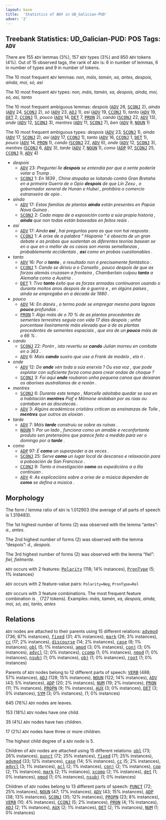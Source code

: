 ```yaml
---
layout: base
title:  'Statistics of ADV in UD_Galician-PUD'
udver: '2'
---
```


## Treebank Statistics: UD_Galician-PUD: POS Tags: `ADV`

There are 155 `ADV` lemmas (3%), 157 `ADV` types (3%) and 850 `ADV` tokens (4%).
Out of 15 observed tags, the rank of `ADV` is: 6 in number of lemmas, 6 in number of types and 9 in number of tokens.

The 10 most frequent `ADV` lemmas: <em>non, máis, tamén, xa, antes, despois, aínda, moi, só, así</em>

The 10 most frequent `ADV` types:  <em>non, máis, tamén, xa, despois, aínda, moi, só, así, tanto</em>

The 10 most frequent ambiguous lemmas: <em>despois</em> (<tt><a href="gl_pud-pos-ADV.html">ADV</a></tt> 28, <tt><a href="gl_pud-pos-SCONJ.html">SCONJ</a></tt> 2), <em>aínda</em> (<tt><a href="gl_pud-pos-ADV.html">ADV</a></tt> 24, <tt><a href="gl_pud-pos-SCONJ.html">SCONJ</a></tt> 2), <em>só</em> (<tt><a href="gl_pud-pos-ADV.html">ADV</a></tt> 23, <tt><a href="gl_pud-pos-ADJ.html">ADJ</a></tt> 1), <em>así</em> (<tt><a href="gl_pud-pos-ADV.html">ADV</a></tt> 19, <tt><a href="gl_pud-pos-CCONJ.html">CCONJ</a></tt> 1), <em>tanto</em> (<tt><a href="gl_pud-pos-ADV.html">ADV</a></tt> 19, <tt><a href="gl_pud-pos-DET.html">DET</a></tt> 2, <tt><a href="gl_pud-pos-CCONJ.html">CCONJ</a></tt> 1), <em>pouco</em> (<tt><a href="gl_pud-pos-ADV.html">ADV</a></tt> 14, <tt><a href="gl_pud-pos-DET.html">DET</a></tt> 7, <tt><a href="gl_pud-pos-PRON.html">PRON</a></tt> 2), <em>cando</em> (<tt><a href="gl_pud-pos-SCONJ.html">SCONJ</a></tt> 22, <tt><a href="gl_pud-pos-ADV.html">ADV</a></tt> 13), <em>onde</em> (<tt><a href="gl_pud-pos-ADV.html">ADV</a></tt> 12, <tt><a href="gl_pud-pos-SCONJ.html">SCONJ</a></tt> 3), <em>mentres</em> (<tt><a href="gl_pud-pos-ADV.html">ADV</a></tt> 11, <tt><a href="gl_pud-pos-SCONJ.html">SCONJ</a></tt> 7), <em>ben</em> (<tt><a href="gl_pud-pos-ADV.html">ADV</a></tt> 9, <tt><a href="gl_pud-pos-NOUN.html">NOUN</a></tt> 1)

The 10 most frequent ambiguous types:  <em>despois</em> (<tt><a href="gl_pud-pos-ADV.html">ADV</a></tt> 23, <tt><a href="gl_pud-pos-SCONJ.html">SCONJ</a></tt> 1), <em>aínda</em> (<tt><a href="gl_pud-pos-ADV.html">ADV</a></tt> 17, <tt><a href="gl_pud-pos-SCONJ.html">SCONJ</a></tt> 2), <em>así</em> (<tt><a href="gl_pud-pos-ADV.html">ADV</a></tt> 17, <tt><a href="gl_pud-pos-CCONJ.html">CCONJ</a></tt> 1), <em>tanto</em> (<tt><a href="gl_pud-pos-ADV.html">ADV</a></tt> 16, <tt><a href="gl_pud-pos-CCONJ.html">CCONJ</a></tt> 1, <tt><a href="gl_pud-pos-DET.html">DET</a></tt> 1), <em>pouco</em> (<tt><a href="gl_pud-pos-ADV.html">ADV</a></tt> 14, <tt><a href="gl_pud-pos-PRON.html">PRON</a></tt> 1), <em>cando</em> (<tt><a href="gl_pud-pos-SCONJ.html">SCONJ</a></tt> 22, <tt><a href="gl_pud-pos-ADV.html">ADV</a></tt> 6), <em>onde</em> (<tt><a href="gl_pud-pos-ADV.html">ADV</a></tt> 12, <tt><a href="gl_pud-pos-SCONJ.html">SCONJ</a></tt> 3), <em>mentres</em> (<tt><a href="gl_pud-pos-SCONJ.html">SCONJ</a></tt> 6, <tt><a href="gl_pud-pos-ADV.html">ADV</a></tt> 3), <em>tarde</em> (<tt><a href="gl_pud-pos-ADV.html">ADV</a></tt> 7, <tt><a href="gl_pud-pos-NOUN.html">NOUN</a></tt> 1), <em>como</em> (<tt><a href="gl_pud-pos-ADP.html">ADP</a></tt> 97, <tt><a href="gl_pud-pos-SCONJ.html">SCONJ</a></tt> 25, <tt><a href="gl_pud-pos-CCONJ.html">CCONJ</a></tt> 9, <tt><a href="gl_pud-pos-ADV.html">ADV</a></tt> 4)


* <em>despois</em>
  * <tt><a href="gl_pud-pos-ADV.html">ADV</a></tt> 23: <em>Preguntei lle <b>despois</b> se entendía por que a xente podería votar a Trump .</em>
  * <tt><a href="gl_pud-pos-SCONJ.html">SCONJ</a></tt> 1: <em>En 1839 , China atopaba se loitando contra Gran Bretaña en a primeira Guerra de o Opio <b>despois</b> de que Lin Zexu , o gobernador xeneral de Hunan e Hubei , prohibira o comercio estranxeiro de opio .</em>
* <em>aínda</em>
  * <tt><a href="gl_pud-pos-ADV.html">ADV</a></tt> 17: <em>Estas familias de plantas <b>aínda</b> están presentes en Papúa Nova Guinea .</em>
  * <tt><a href="gl_pud-pos-SCONJ.html">SCONJ</a></tt> 2: <em>Cada mapa de a exposición conta a súa propia historia , <b>aínda</b> que non todas están baseadas en feitos reais .</em>
* <em>así</em>
  * <tt><a href="gl_pud-pos-ADV.html">ADV</a></tt> 17: <em>Aínda <b>así</b> , hai preguntas para as que non hai resposta .</em>
  * <tt><a href="gl_pud-pos-CCONJ.html">CCONJ</a></tt> 1: <em>A orixe de a palabra " Hispania " é obxecto de un gran debate e as probas que sustentan as diferentes teorías basean se en o que en o mellor de os casos son meras semellanzas , probablemente accidentais , <b>así</b> como en probas cuestionables .</em>
* <em>tanto</em>
  * <tt><a href="gl_pud-pos-ADV.html">ADV</a></tt> 16: <em>Por o <b>tanto</b> , o resultado non é precisamente fantástico .</em>
  * <tt><a href="gl_pud-pos-CCONJ.html">CCONJ</a></tt> 1: <em>Cando se dirixiu a o Consello , pouco despois de que as forzas alemás cruzasen a fronteira , Chamberlain culpou <b>tanto</b> a Alemaña como a Austria .</em>
  * <tt><a href="gl_pud-pos-DET.html">DET</a></tt> 1: <em>Tivo <b>tanto</b> éxito que as forzas armadas continuaron usando o durante moitos anos despois de a guerra e , en algúns países , aínda se empregaba en a década de 1980 .</em>
* <em>pouco</em>
  * <tt><a href="gl_pud-pos-ADV.html">ADV</a></tt> 14: <em>En danés , o termo pode se empregar mesmo para lagoas <b>pouco</b> profundas .</em>
  * <tt><a href="gl_pud-pos-PRON.html">PRON</a></tt> 1: <em>Algo máis de o 70 % de as plantas procedentes de sementes terrestres seguía con vida 17 días despois ; unha porcentaxe lixeiramente máis elevada que a de as plantas procedentes de sementes espaciais , que era de un <b>pouco</b> máis de o 66 % .</em>
* <em>cando</em>
  * <tt><a href="gl_pud-pos-SCONJ.html">SCONJ</a></tt> 22: <em>Porén , isto revertiu se <b>cando</b> Julian morreu en combate en o 363 .</em>
  * <tt><a href="gl_pud-pos-ADV.html">ADV</a></tt> 6: <em>Mais <b>cando</b> suxiro que use a Frank de modelo , ela ri .</em>
* <em>onde</em>
  * <tt><a href="gl_pud-pos-ADV.html">ADV</a></tt> 12: <em>De <b>onde</b> vén toda a súa enerxía ? Ou esa voz , que pode explotar con suficiente forza como para crear ondas de choque ?</em>
  * <tt><a href="gl_pud-pos-SCONJ.html">SCONJ</a></tt> 3: <em>Foi aquí <b>onde</b> roubaron unha pequena canoa que deixaran os aborixes australianos de a rexión .</em>
* <em>mentres</em>
  * <tt><a href="gl_pud-pos-SCONJ.html">SCONJ</a></tt> 6: <em>Durante este tempo , Marcelle adoitaba quedar se soa en a habitación <b>mentres</b> Piaf e Mômone andaban por as rúas ou cantaban en as discotecas .</em>
  * <tt><a href="gl_pud-pos-ADV.html">ADV</a></tt> 3: <em>Algúns académicos cristiáns critican as ensinanzas de Tolle , <b>mentres</b> que outros as eloxian .</em>
* <em>tarde</em>
  * <tt><a href="gl_pud-pos-ADV.html">ADV</a></tt> 7: <em>Máis <b>tarde</b> construíu se sobre as ruínas .</em>
  * <tt><a href="gl_pud-pos-NOUN.html">NOUN</a></tt> 1: <em>Por un lado , funciona como un amable e reconfortante produto sen pretensións que parece feito a medida para ver o domingo por a <b>tarde</b> .</em>
* <em>como</em>
  * <tt><a href="gl_pud-pos-ADP.html">ADP</a></tt> 97: <em>É <b>como</b> un superpoder a as veces .</em>
  * <tt><a href="gl_pud-pos-SCONJ.html">SCONJ</a></tt> 25: <em>Serve <b>como</b> un lugar local de descanso e relaxación para a poboación de San Francisco .</em>
  * <tt><a href="gl_pud-pos-CCONJ.html">CCONJ</a></tt> 9: <em>Tanto a investigación <b>como</b> as expedicións a a illa continúan .</em>
  * <tt><a href="gl_pud-pos-ADV.html">ADV</a></tt> 4: <em>As explicacións sobre a orixe de a música dependen de <b>como</b> se defina a música .</em>

## Morphology

The form / lemma ratio of `ADV` is 1.012903 (the average of all parts of speech is 1.319483).

The 1st highest number of forms (2) was observed with the lemma “antes”: <em>a., antes</em>.

The 2nd highest number of forms (2) was observed with the lemma “despois”: <em>d., despois</em>.

The 3rd highest number of forms (2) was observed with the lemma “fiel”: <em>fiel, fielmente</em>.

`ADV` occurs with 2 features: <tt><a href="gl_pud-feat-Polarity.html">Polarity</a></tt> (118; 14% instances), <tt><a href="gl_pud-feat-PronType.html">PronType</a></tt> (5; 1% instances)

`ADV` occurs with 2 feature-value pairs: `Polarity=Neg`, `PronType=Rel`

`ADV` occurs with 3 feature combinations.
The most frequent feature combination is `_` (727 tokens).
Examples: <em>máis, tamén, xa, despois, aínda, moi, só, así, tanto, antes</em>


## Relations

`ADV` nodes are attached to their parents using 15 different relations: <tt><a href="gl_pud-dep-advmod.html">advmod</a></tt> (736; 87% instances), <tt><a href="gl_pud-dep-fixed.html">fixed</a></tt> (31; 4% instances), <tt><a href="gl_pud-dep-mark.html">mark</a></tt> (26; 3% instances), <tt><a href="gl_pud-dep-cc.html">cc</a></tt> (17; 2% instances), <tt><a href="gl_pud-dep-discourse.html">discourse</a></tt> (14; 2% instances), <tt><a href="gl_pud-dep-case.html">case</a></tt> (8; 1% instances), <tt><a href="gl_pud-dep-obl.html">obl</a></tt> (5; 1% instances), <tt><a href="gl_pud-dep-amod.html">amod</a></tt> (3; 0% instances), <tt><a href="gl_pud-dep-conj.html">conj</a></tt> (3; 0% instances), <tt><a href="gl_pud-dep-advcl.html">advcl</a></tt> (2; 0% instances), <tt><a href="gl_pud-dep-ccomp.html">ccomp</a></tt> (1; 0% instances), <tt><a href="gl_pud-dep-nmod.html">nmod</a></tt> (1; 0% instances), <tt><a href="gl_pud-dep-nsubj.html">nsubj</a></tt> (1; 0% instances), <tt><a href="gl_pud-dep-obj.html">obj</a></tt> (1; 0% instances), <tt><a href="gl_pud-dep-root.html">root</a></tt> (1; 0% instances)

Parents of `ADV` nodes belong to 12 different parts of speech: <tt><a href="gl_pud-pos-VERB.html">VERB</a></tt> (488; 57% instances), <tt><a href="gl_pud-pos-ADJ.html">ADJ</a></tt> (128; 15% instances), <tt><a href="gl_pud-pos-NOUN.html">NOUN</a></tt> (122; 14% instances), <tt><a href="gl_pud-pos-ADV.html">ADV</a></tt> (43; 5% instances), <tt><a href="gl_pud-pos-ADP.html">ADP</a></tt> (20; 2% instances), <tt><a href="gl_pud-pos-NUM.html">NUM</a></tt> (19; 2% instances), <tt><a href="gl_pud-pos-PRON.html">PRON</a></tt> (11; 1% instances), <tt><a href="gl_pud-pos-PROPN.html">PROPN</a></tt> (9; 1% instances), <tt><a href="gl_pud-pos-AUX.html">AUX</a></tt> (3; 0% instances), <tt><a href="gl_pud-pos-DET.html">DET</a></tt> (3; 0% instances), <tt><a href="gl_pud-pos-SYM.html">SYM</a></tt> (3; 0% instances),  (1; 0% instances)

645 (76%) `ADV` nodes are leaves.

153 (18%) `ADV` nodes have one child.

35 (4%) `ADV` nodes have two children.

17 (2%) `ADV` nodes have three or more children.

The highest child degree of a `ADV` node is 5.

Children of `ADV` nodes are attached using 15 different relations: <tt><a href="gl_pud-dep-obl.html">obl</a></tt> (73; 26% instances), <tt><a href="gl_pud-dep-punct.html">punct</a></tt> (72; 25% instances), <tt><a href="gl_pud-dep-fixed.html">fixed</a></tt> (71; 25% instances), <tt><a href="gl_pud-dep-advmod.html">advmod</a></tt> (33; 12% instances), <tt><a href="gl_pud-dep-case.html">case</a></tt> (14; 5% instances), <tt><a href="gl_pud-dep-cc.html">cc</a></tt> (5; 2% instances), <tt><a href="gl_pud-dep-advcl.html">advcl</a></tt> (3; 1% instances), <tt><a href="gl_pud-dep-acl.html">acl</a></tt> (2; 1% instances), <tt><a href="gl_pud-dep-conj.html">conj</a></tt> (2; 1% instances), <tt><a href="gl_pud-dep-cop.html">cop</a></tt> (2; 1% instances), <tt><a href="gl_pud-dep-mark.html">mark</a></tt> (2; 1% instances), <tt><a href="gl_pud-dep-xcomp.html">xcomp</a></tt> (2; 1% instances), <tt><a href="gl_pud-dep-det.html">det</a></tt> (1; 0% instances), <tt><a href="gl_pud-dep-nmod.html">nmod</a></tt> (1; 0% instances), <tt><a href="gl_pud-dep-nsubj.html">nsubj</a></tt> (1; 0% instances)

Children of `ADV` nodes belong to 13 different parts of speech: <tt><a href="gl_pud-pos-PUNCT.html">PUNCT</a></tt> (72; 25% instances), <tt><a href="gl_pud-pos-NOUN.html">NOUN</a></tt> (47; 17% instances), <tt><a href="gl_pud-pos-ADV.html">ADV</a></tt> (43; 15% instances), <tt><a href="gl_pud-pos-ADP.html">ADP</a></tt> (38; 13% instances), <tt><a href="gl_pud-pos-SCONJ.html">SCONJ</a></tt> (35; 12% instances), <tt><a href="gl_pud-pos-PROPN.html">PROPN</a></tt> (23; 8% instances), <tt><a href="gl_pud-pos-VERB.html">VERB</a></tt> (10; 4% instances), <tt><a href="gl_pud-pos-CCONJ.html">CCONJ</a></tt> (5; 2% instances), <tt><a href="gl_pud-pos-PRON.html">PRON</a></tt> (4; 1% instances), <tt><a href="gl_pud-pos-ADJ.html">ADJ</a></tt> (2; 1% instances), <tt><a href="gl_pud-pos-AUX.html">AUX</a></tt> (2; 1% instances), <tt><a href="gl_pud-pos-DET.html">DET</a></tt> (2; 1% instances), <tt><a href="gl_pud-pos-NUM.html">NUM</a></tt> (1; 0% instances)

